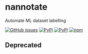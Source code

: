 # nannotate
Automate ML dataset labelling

[![GitHub issues](https://img.shields.io/github/issues/timkpaine/nannotate.svg)]()
[![PyPI](https://img.shields.io/pypi/l/nannotate.svg)](https://pypi.python.org/pypi/nannotate)
[![PyPI](https://img.shields.io/pypi/v/nannotate.svg)](https://pypi.python.org/pypi/nannotate)
[![npm](https://img.shields.io/npm/v/@nannotate/core.svg)](https://www.npmjs.com/package/@nannotate/core)



## Deprecated
